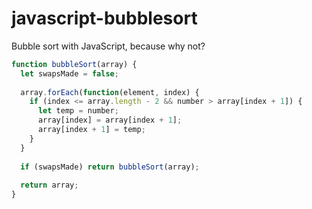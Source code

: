 # javascript-bubblesort
Bubble sort with JavaScript, because why not?

```javascript
function bubbleSort(array) {
  let swapsMade = false;
  
  array.forEach(function(element, index) {
    if (index <= array.length - 2 && number > array[index + 1]) {
      let temp = number;
      array[index] = array[index + 1];
      array[index + 1] = temp;
    }
  }
  
  if (swapsMade) return bubbleSort(array);
  
  return array;
}
```
